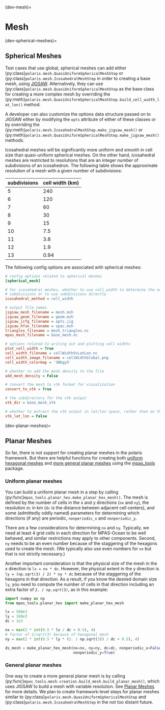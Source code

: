 (dev-mesh)=

# Mesh

(dev-spherical-meshes)=

## Spherical Meshes

Test cases that use global, spherical meshes can add either
{py:class}`polaris.mesh.QuasiUniformSphericalMeshStep` or
{py:class}`polaris.mesh.IcosahedralMeshStep` in order to creating a base mesh,
using [JIGSAW](https://github.com/dengwirda/jigsaw).  Alternatively, they can
use {py:class}`polaris.mesh.QuasiUniformSphericalMeshStep` as the base class
for creating a more complex mesh by overriding the
{py:meth}`polaris.mesh.QuasiUniformSphericalMeshStep.build_cell_width_lat_lon()`
method.

A developer can also customize the options data structure passed on to JIGSAW
either by modifying the `opts` attribute of either of these classes or by
overriding the {py:meth}`polaris.mesh.IcosahedralMeshStep.make_jigsaw_mesh()`
or {py:meth}`polaris.mesh.QuasiUniformSphericalMeshStep.make_jigsaw_mesh()`
methods.

Icosahedral meshes will be significantly more uniform and smooth in cell size
than quasi-uniform spherical meshes.  On the other hand, icosahedral meshes are
restricted to resolutions that are an integer number of subdivisions of an
icosahedron.  The following table shows the approximate resolution of a mesh
with a given number of subdivisions:

| subdivisions | cell width (km) |
| ------------ | --------------- |
| 5            | 240             |
| 6            | 120             |
| 7            | 60              |
| 8            | 30              |
| 9            | 15              |
| 10           | 7.5             |
| 11           | 3.8             |
| 12           | 1.9             |
| 13           | 0.94            |

The following config options are associated with spherical meshes:

```cfg
# config options related to spherical meshes
[spherical_mesh]

# for icosahedral meshes, whether to use cell_width to determine the number of
# subdivisions or to use subdivisions directly
icosahedral_method = cell_width

# output file names
jigsaw_mesh_filename = mesh.msh
jigsaw_geom_filename = geom.msh
jigsaw_jcfg_filename = opts.jig
jigsaw_hfun_filename = spac.msh
triangles_filename = mesh_triangles.nc
mpas_mesh_filename = base_mesh.nc

# options related to writing out and plotting cell widths
plot_cell_width = True
cell_width_filename = cellWidthVsLatLon.nc
cell_width_image_filename = cellWidthGlobal.png
cell_width_colormap = '3Wbgy5'

# whether to add the mesh density to the file
add_mesh_density = False

# convert the mesh to vtk format for visualization
convert_to_vtk = True

# the subdirectory for the vtk output
vtk_dir = base_mesh_vtk

# whether to extract the vtk output in lat/lon space, rather than on the sphere
vtk_lat_lon = False
```

(dev-planar-meshes)=

## Planar Meshes

So far, there is not support for creating planar meshes in the polaris
framework.  But there are helpful functions for creating both 
[uniform hexagonal meshes](http://mpas-dev.github.io/MPAS-Tools/stable/mesh_creation.html#uniform-planar-meshes)
and [more general planar meshes](http://mpas-dev.github.io/MPAS-Tools/stable/mesh_creation.html#planar-meshes)
using the [mpas_tools](http://mpas-dev.github.io/MPAS-Tools/stable/index.html)
package.

### Uniform planar meshes

You can build a uniform planar mesh in a step by calling
{py:func}`mpas_tools.planar_hex.make_planar_hex_mesh()`.  The mesh is defined
by the number of cells in the x and y directions (`nx` and `ny`), the 
resolution `dc` in km (`dc` is the distance between adjacent cell centers),
and some (admittedly oddly named) parameters for determining which directions
(if any) are periodic, `nonperiodic_x` and `nonperiodic_y`.

There are a few considerations for determining `nx` and `ny`.  Typically,
we need at least 4 grid cells in each direction for MPAS-Ocean to be well
behaved, and similar restrictions may apply to other components.  Second,
`ny` needs to be an even number because of the staggering of the hexagons used
to create the mesh.  (We typically also use even numbers for `nx` but that is
not strictly necessary.)

Another important consideration is that the physical size of the mesh in the x
direction is `lx = nx * dc`.  However, the physical extent in the y direction 
is `ly = (np.sqrt(3) / 2) * ny * dc` because of the staggering of the hexagons
in that direction.  As a result, if you know the desired domain size `ly`, 
you need to compute the number of cells in that direction including an extra
factor of `2. / np.sqrt(3)`, as in this example:
```python
import numpy as np
from mpas_tools.planar_hex import make_planar_hex_mesh

lx = 500e3
ly = 160e3
dc = 1e3

nx = max(2 * int(0.5 * lx / dc + 0.5), 4)
# factor of 2/sqrt(3) because of hexagonal mesh
ny = max(2 * int(0.5 * ly * (2. / np.sqrt(3)) / dc + 0.5), 4)

ds_mesh = make_planar_hex_mesh(nx=nx, ny=ny, dc=dc, nonperiodic_x=False,
                               nonperiodic_y=True)
```

### General planar meshes

One way to create a more general planar mesh is by calling
{py:func}`mpas_tools.mesh.creation.build_mesh.build_planar_mesh()`, which uses 
JIGSAW to build a mesh with variable resolution.  See
[Planar Meshes](http://mpas-dev.github.io/MPAS-Tools/stable/mesh_creation.html#planar-meshes)
for more details.  We plan to create framework-level steps for planar meshes 
similar to {py:class}`polaris.mesh.QuasiUniformSphericalMeshStep` and
{py:class}`polaris.mesh.IcosahedralMeshStep` in the not too distant future.
